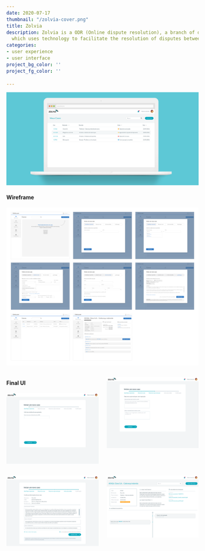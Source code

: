 ```yaml
---
date: 2020-07-17
thumbnail: "/zolvia-cover.png"
title: Zolvia
description: Zolvia is a ODR (Online dispute resolution), a branch of dispute resolution
  which uses technology to facilitate the resolution of disputes between parties.
categories:
- user experience
- user interface
project_bg_color: ''
project_fg_color: ''

---
```

<div class="full-width cover">

![](/uploads/zolvia-cover.png)

</div>

<div class="large-width">

#### Wireframe

![Zolvia wireframes](/uploads/zolvia-wireframe.png "Zolvia wireframes")

</div>

<div class="columns"><div class="col">

#### Final UI

![](/uploads/04-novo_caso_a.png)

</div><div class="col">

![](/uploads/04-novo_caso_e.png)

</div></div>

<div class="columns"><div class="col">

![](/uploads/04-novo_caso_g.png)

</div><div class="col">

![](/uploads/05-caso_detalhe.png)

</div></div>
